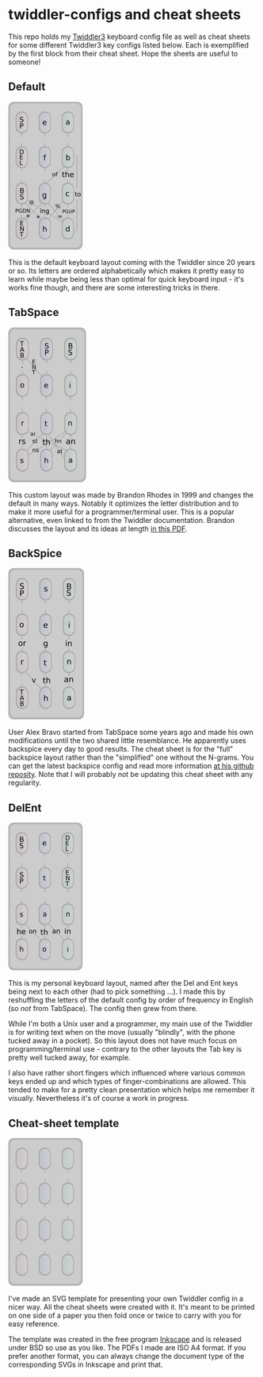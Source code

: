 # twiddler-configs and cheat sheets

This repo holds my [Twiddler3](http://twiddler.tekgear.com/) keyboard
config file as well as cheat sheets for some different Twiddler3 key
configs listed below. Each is exemplified by the first block from
their cheat sheet. Hope the sheets are useful to someone!

## Default

![defaultimage](img/default.png)

This is the default keyboard layout coming with the Twiddler since 20
years or so.  Its letters are ordered alphabetically which makes it
pretty easy to learn while maybe being less than optimal for quick
keyboard input - it's works fine though, and there are some
interesting tricks in there. 

## TabSpace

![tabspaceimage](img/tabspace.png)

This custom layout was made by Brandon Rhodes in 1999 and changes the
default in many ways. Notably it optimizes the letter distribution and
to make it more useful for a programmer/terminal user. This is a
popular alternative, even linked to from the Twiddler documentation.
Brandon discusses the layout and its ideas at length 
[in this PDF](http://rhodesmill.org/brandon/projects/tabspace-guide.pdf).

## BackSpice

![backspiceimage](img/backspice.png)

User Alex Bravo started from TabSpace some years ago and made his own
modifications until the two shared little resemblance. He apparently
uses backspice every day to good results. The cheat sheet is for the
"full" backspice layout rather than the "simplified" one without the
N-grams. You can get the latest backspice config and read more
information 
[at his github reposity](https://github.com/AlexBravo/Twiddler). Note
that I will probably not be updating this cheat sheet with
any regularity. 

## DelEnt

![delentimage](img/delent.png)

This is my personal keyboard layout, named after the Del and Ent keys
being next to each other (had to pick something ...). I made this by
reshuffling the letters of the default config by order of frequency in
English (so *not* from TabSpace). The config then grew from there.

While I'm both a Unix user and a programmer, my main use of the
Twiddler is for writing text when on the move (usually "blindly", with
the phone tucked away in a pocket). So this layout does not have much
focus on programming/terminal use - contrary to the other layouts the
Tab key is pretty well tucked away, for example. 

I also have rather short fingers which influenced where various common
keys ended up and which types of finger-combinations are allowed. This 
tended to make for a pretty clean presentation which helps me remember
it visually. Nevertheless it's of course a work in progress.

## Cheat-sheet template

![defaultimage](img/template.png)

I've made an SVG template for presenting your own Twiddler config in a
nicer way. All the cheat sheets were created with it. It's meant to be
printed on one side of a paper you then fold once or twice to carry
with you for easy reference.

The template was created in the free program
[Inkscape](https://inkscape.org/en/) and is released under BSD so use
as you like. The PDFs I made are ISO A4 format. If you prefer another
format, you can always change the document type of the corresponding
SVGs in Inkscape and print that.
